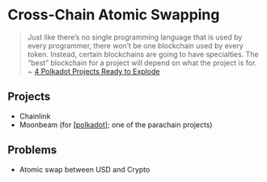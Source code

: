 # Cross-Chain Atomic Swapping

>Just like there’s no single programming language that is used by every programmer, there won’t be one blockchain used by every token. Instead, certain blockchains are going to have specialties. The “best” blockchain for a project will depend on what the project is for. ~ [4 Polkadot Projects Ready to Explode](https://medium.com/yardcouch-com/4-polkadot-projects-ready-to-explode-and-how-to-get-in-early-452943ec09d5)

## Projects

* Chainlink
* Moonbeam (for [[polkadot]]; one of the parachain projects)

## Problems

* Atomic swap between USD and Crypto

[//begin]: # "Autogenerated link references for markdown compatibility"
[polkadot]: polkadot "Polkadot"
[//end]: # "Autogenerated link references"
